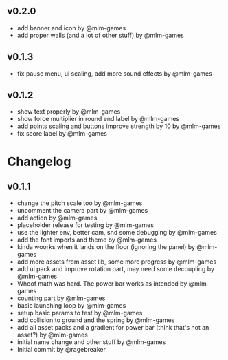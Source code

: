 ## v0.2.0

- add banner and icon by @mlm-games
- add proper walls (and a lot of other stuff) by @mlm-games


## v0.1.3

- fix pause menu, ui scaling, add more sound effects by @mlm-games


## v0.1.2

- show text properly by @mlm-games
- show force multiplier in round end label by @mlm-games
- add points scaling and buttons improve strength by 10 by @mlm-games
- fix score label by @mlm-games


# Changelog

## v0.1.1

- change the pitch scale too by @mlm-games
- uncomment the camera part by @mlm-games
- add action by @mlm-games
- placeholder release for testing by @mlm-games
- use the lighter env, better cam, snd some debugging by @mlm-games
- add the font imports and theme by @mlm-games
- kinda woorks when it lands on the floor (ignoring the panel) by @mlm-games
- add more assets from asset lib, some more progress by @mlm-games
- add ui pack and improve rotation part, may need some decoupling by @mlm-games
- Whoof math was hard. The power bar works as intended by @mlm-games
- counting part by @mlm-games
- basic launching loop by @mlm-games
- setup basic params to test by @mlm-games
- add collision to ground and the spring by @mlm-games
- add all asset packs and a gradient for power bar (think that's not an asset?) by @mlm-games
- initial name change and other stuff by @mlm-games
- Initial commit by @ragebreaker

